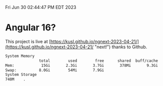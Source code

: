 Fri Jun 30 02:44:47 PM EDT 2023

# Angular 16?


This project is live at [https://kusl.github.io/ngnext-2023-04-21/](https://kusl.github.io/ngnext-2023-04-21/ "next!") thanks to Github.

```bash
System Memory
               total        used        free      shared  buff/cache   available
Mem:            15Gi       2.3Gi       3.7Gi       378Mi       9.3Gi        12Gi
Swap:          8.0Gi        54Mi       7.9Gi
System Storage
740M	.
```
